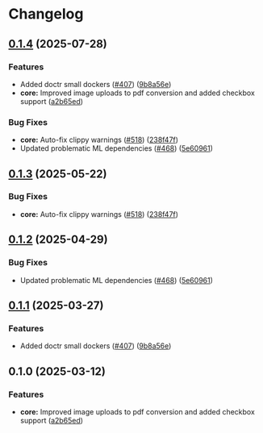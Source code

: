 # Changelog

## [0.1.4](https://github.com/buildorin/data-extract/compare/chunkr-services-v0.1.3...chunkr-services-v0.1.4) (2025-07-28)


### Features

* Added doctr small dockers ([#407](https://github.com/buildorin/data-extract/issues/407)) ([9b8a56e](https://github.com/buildorin/data-extract/commit/9b8a56e273f39aa15d3001c6f7ccb707900dd584))
* **core:** Improved image uploads to pdf conversion and added checkbox support ([a2b65ed](https://github.com/buildorin/data-extract/commit/a2b65ed182dcc07af1bccc5b4e98dec3a3335ed8))


### Bug Fixes

* **core:** Auto-fix clippy warnings ([#518](https://github.com/buildorin/data-extract/issues/518)) ([238f47f](https://github.com/buildorin/data-extract/commit/238f47fdaf5d2e62d12448424d1018eb1803b8f8))
* Updated problematic ML dependencies ([#468](https://github.com/buildorin/data-extract/issues/468)) ([5e60961](https://github.com/buildorin/data-extract/commit/5e6096122d333b832c8fff1437cb47f70979683e))

## [0.1.3](https://github.com/lumina-ai-inc/chunkr/compare/chunkr-services-v0.1.2...chunkr-services-v0.1.3) (2025-05-22)


### Bug Fixes

* **core:** Auto-fix clippy warnings ([#518](https://github.com/lumina-ai-inc/chunkr/issues/518)) ([238f47f](https://github.com/lumina-ai-inc/chunkr/commit/238f47fdaf5d2e62d12448424d1018eb1803b8f8))

## [0.1.2](https://github.com/lumina-ai-inc/chunkr/compare/chunkr-services-v0.1.1...chunkr-services-v0.1.2) (2025-04-29)


### Bug Fixes

* Updated problematic ML dependencies ([#468](https://github.com/lumina-ai-inc/chunkr/issues/468)) ([5e60961](https://github.com/lumina-ai-inc/chunkr/commit/5e6096122d333b832c8fff1437cb47f70979683e))

## [0.1.1](https://github.com/lumina-ai-inc/chunkr/compare/chunkr-services-v0.1.0...chunkr-services-v0.1.1) (2025-03-27)


### Features

* Added doctr small dockers ([#407](https://github.com/lumina-ai-inc/chunkr/issues/407)) ([9b8a56e](https://github.com/lumina-ai-inc/chunkr/commit/9b8a56e273f39aa15d3001c6f7ccb707900dd584))

## 0.1.0 (2025-03-12)


### Features

* **core:** Improved image uploads to pdf conversion and added checkbox support ([a2b65ed](https://github.com/lumina-ai-inc/chunkr/commit/a2b65ed182dcc07af1bccc5b4e98dec3a3335ed8))

